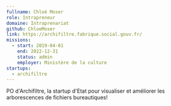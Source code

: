 ```yaml
---
fullname: Chloé Moser
role: Intrapreneur
domaine: Intraprenariat
github: ChloeMoser
link: https://archifiltre.fabrique.social.gouv.fr/
missions:
  - start: 2019-04-01
    end: 2022-12-31
    status: admin
    employer: Ministère de la culture
startups:
  - archifiltre
---
```


PO d'Archifiltre, la startup d'Etat pour visualiser et améliorer les arborescences de fichiers bureautiques!
